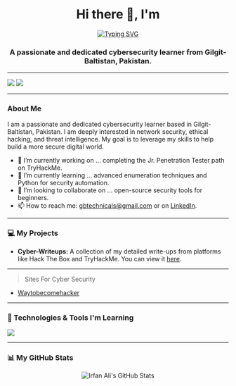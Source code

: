 <h1 align="center">Hi there 👋, I'm</h1>

<p align="center">
  <a href="https://github.com/irfan-sec">
    <img src="https://readme-typing-svg.herokuapp.com?font=Fira+Code&size=35&pause=1000&color=00BFFF&center=true&vCenter=true&width=435&lines=Irfan+Ali" alt="Typing SVG" />
  </a>
</p>

<h3 align="center">A passionate and dedicated cybersecurity learner from Gilgit-Baltistan, Pakistan.</h3>

---

<a href="https://www.linkedin.com/in/irfan-security"><img src="https://img.shields.io/badge/linkedin-%230077B5.svg?&style=for-the-badge&logo=linkedin&logoColor=white" /></a>
<a href="https://x.com/irfan_sec"><img src="https://img.shields.io/badge/twitter-%231DA1F2.svg?&style=for-the-badge&logo=twitter&logoColor=white" /></a>

---

### About Me

I am a passionate and dedicated cybersecurity learner based in Gilgit-Baltistan, Pakistan. I am deeply interested in network security, ethical hacking, and threat intelligence. My goal is to leverage my skills to help build a more secure digital world.

- 🔭 I’m currently working on ... completing the Jr. Penetration Tester path on TryHackMe.
- 🌱 I’m currently learning ... advanced enumeration techniques and Python for security automation.
- 👯 I’m looking to collaborate on ... open-source security tools for beginners.
- 📫 How to reach me: gbtechnicals@gmail.com or on [LinkedIn](https://www.linkedin.com/in/irfan-security/).

---


### 💻 My Projects

- **Cyber-Writeups:** A collection of my detailed write-ups from platforms like Hack The Box and TryHackMe. You can view it [here](https://github.com/irfan-sec/Cyber-Writesups).

---

 > Sites For Cyber Security
 - [Waytobecomehacker](https://irfan-sec.github.io/Waytobecomehacker)

---

### 🔧 Technologies & Tools I'm Learning

<p align="left">
  <a href="https://skillicons.dev">
    <img src="https://skillicons.dev/icons?i=linux,bash,python,wireshark,nmap,metasploit,burpsuite" />
  </a>
</p>

---

### 📊 My GitHub Stats

<p align="center">
  <img src="https://github-readme-stats.vercel.app/api?username=irfan-sec&show_icons=true&theme=dracula" alt="Irfan Ali's GitHub Stats" />
</p>



